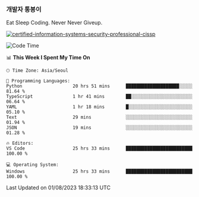 ### 개발자 통붕이
Eat Sleep Coding.
Never Never Giveup.

[![certified-information-systems-security-professional-cissp](https://user-images.githubusercontent.com/44606727/157613689-acd84ec6-5f8f-4e79-89d9-a8d51f033634.png)](https://www.credly.com/badges/f394a010-85a0-450b-9136-8043af01d71c/public_url)

<!--START_SECTION:waka-->
![Code Time](http://img.shields.io/badge/Code%20Time-1%2C692%20hrs%2016%20mins-blue)

📊 **This Week I Spent My Time On** 

```text
🕑︎ Time Zone: Asia/Seoul

💬 Programming Languages: 
Python                   20 hrs 51 mins      ████████████████████░░░░░   81.64 % 
TypeScript               1 hr 41 mins        ██░░░░░░░░░░░░░░░░░░░░░░░   06.64 % 
YAML                     1 hr 18 mins        █░░░░░░░░░░░░░░░░░░░░░░░░   05.10 % 
Text                     29 mins             ░░░░░░░░░░░░░░░░░░░░░░░░░   01.94 % 
JSON                     19 mins             ░░░░░░░░░░░░░░░░░░░░░░░░░   01.28 % 

🔥 Editors: 
VS Code                  25 hrs 33 mins      █████████████████████████   100.00 % 

💻 Operating System: 
Windows                  25 hrs 33 mins      █████████████████████████   100.00 % 
```


 Last Updated on 01/08/2023 18:33:13 UTC
<!--END_SECTION:waka-->
